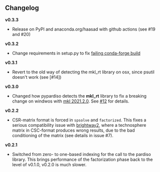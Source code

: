 ## Changelog

__v0.3.3__

* Release on PyPI and anaconda.org/haasad with github actions (see #19 and #20)

__v0.3.2__

* Change requirements in setup.py to fix [failing conda-forge build](https://github.com/conda-forge/staged-recipes/pull/15106#discussion_r654696146)

__v0.3.1__

- Revert to the old way of detecting the mkl_rt library on osx, since psutil doesn't work (see [#14])

__v0.3.0__

- Changed how pypardiso detects the __mkl_rt__ library to fix a breaking change on windwos with [mkl 2021.2.0](https://anaconda.org/conda-forge/mkl). See [#12](https://github.com/haasad/PyPardisoProject/issues/12) for details.

__v0.2.2__

- CSR-matrix format is forced in `spsolve` and `factorized`. This fixes a serious compatibility issue with [brightway2](https://brightwaylca.org), where a technosphere matrix in CSC-format produces wrong results, due to the bad conditioning of the matrix (see details in issue #7).

__v0.2.1__

- Switched from zero- to one-based indexing for the call to the pardiso library. This brings performance of the factorization phase back to the level of v0.1.0, v0.2.0 is much slower.
